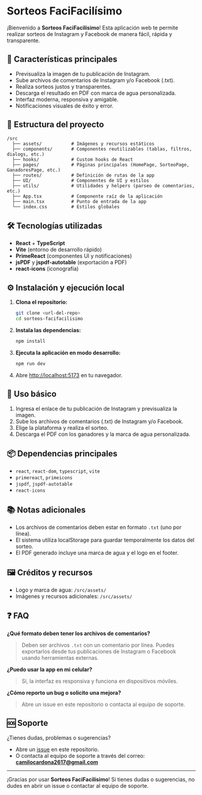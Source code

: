 # Sorteos FaciFacilísimo

¡Bienvenido a **Sorteos FaciFacilísimo**! Esta aplicación web te permite realizar sorteos de Instagram y Facebook de manera fácil, rápida y transparente.

## 🚀 Características principales
- Previsualiza la imagen de tu publicación de Instagram.
- Sube archivos de comentarios de Instagram y/o Facebook (.txt).
- Realiza sorteos justos y transparentes.
- Descarga el resultado en PDF con marca de agua personalizada.
- Interfaz moderna, responsiva y amigable.
- Notificaciones visuales de éxito y error.

## 📁 Estructura del proyecto

```
/src
  ├── assets/           # Imágenes y recursos estáticos
  ├── components/       # Componentes reutilizables (tablas, filtros, dialogs, etc.)
  ├── hooks/            # Custom hooks de React
  ├── pages/            # Páginas principales (HomePage, SorteoPage, GanadoresPage, etc.)
  ├── routes/           # Definición de rutas de la app
  ├── UI/               # Componentes de UI y estilos
  ├── utils/            # Utilidades y helpers (parseo de comentarios, etc.)
  ├── App.tsx           # Componente raíz de la aplicación
  ├── main.tsx          # Punto de entrada de la app
  └── index.css         # Estilos globales
```

## 🛠️ Tecnologías utilizadas
- **React** + **TypeScript**
- **Vite** (entorno de desarrollo rápido)
- **PrimeReact** (componentes UI y notificaciones)
- **jsPDF** y **jspdf-autotable** (exportación a PDF)
- **react-icons** (iconografía)

## ⚙️ Instalación y ejecución local

1. **Clona el repositorio:**
   ```bash
   git clone <url-del-repo>
   cd sorteos-facifacilisimo
   ```
2. **Instala las dependencias:**
   ```bash
   npm install
   ```
3. **Ejecuta la aplicación en modo desarrollo:**
   ```bash
   npm run dev
   ```
4. Abre [http://localhost:5173](http://localhost:5173) en tu navegador.

## 📄 Uso básico
1. Ingresa el enlace de tu publicación de Instagram y previsualiza la imagen.
2. Sube los archivos de comentarios (.txt) de Instagram y/o Facebook.
3. Elige la plataforma y realiza el sorteo.
4. Descarga el PDF con los ganadores y la marca de agua personalizada.

## 📦 Dependencias principales
- `react`, `react-dom`, `typescript`, `vite`
- `primereact`, `primeicons`
- `jspdf`, `jspdf-autotable`
- `react-icons`

## 📚 Notas adicionales
- Los archivos de comentarios deben estar en formato `.txt` (uno por línea).
- El sistema utiliza localStorage para guardar temporalmente los datos del sorteo.
- El PDF generado incluye una marca de agua y el logo en el footer.

## 🖼️ Créditos y recursos
- Logo y marca de agua: `/src/assets/`
- Imágenes y recursos adicionales: `/src/assets/`

## ❓ FAQ

**¿Qué formato deben tener los archivos de comentarios?**
> Deben ser archivos `.txt` con un comentario por línea. Puedes exportarlos desde tus publicaciones de Instagram o Facebook usando herramientas externas.

**¿Puedo usar la app en mi celular?**
> Sí, la interfaz es responsiva y funciona en dispositivos móviles.

**¿Cómo reporto un bug o solicito una mejora?**
> Abre un issue en este repositorio o contacta al equipo de soporte.

## 🆘 Soporte

¿Tienes dudas, problemas o sugerencias?
- Abre un [issue](https://github.com/Fiutwer09) en este repositorio.
- O contacta al equipo de soporte a través del correo: **camilocardona2617@gmail.com**

---

¡Gracias por usar **Sorteos FaciFacilísimo**! Si tienes dudas o sugerencias, no dudes en abrir un issue o contactar al equipo de soporte.
